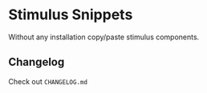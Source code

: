 # Stimulus Snippets

Without any installation copy/paste stimulus components.

## Changelog

Check out `CHANGELOG.md`
